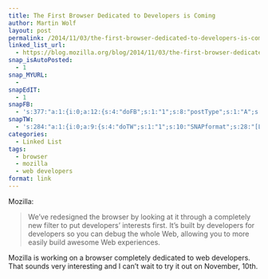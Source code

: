 ```yaml
---
title: The First Browser Dedicated to Developers is Coming
author: Martin Wolf
layout: post
permalink: /2014/11/03/the-first-browser-dedicated-to-developers-is-coming/
linked_list_url:
  - https://blog.mozilla.org/blog/2014/11/03/the-first-browser-dedicated-to-developers-is-coming-2/
snap_isAutoPosted:
  - 1
snap_MYURL:
  - 
snapEdIT:
  - 1
snapFB:
  - 's:377:"a:1:{i:0;a:12:{s:4:"doFB";s:1:"1";s:8:"postType";s:1:"A";s:10:"AttachPost";s:1:"2";s:10:"SNAPformat";s:35:"New post on MartinWolf.org: %TITLE%";s:9:"isAutoImg";s:1:"A";s:8:"imgToUse";s:0:"";s:9:"isAutoURL";s:1:"A";s:8:"urlToUse";s:0:"";s:11:"isPrePosted";s:1:"1";s:8:"isPosted";s:1:"1";s:4:"pgID";s:31:"711305895599362_790809600982324";s:5:"pDate";s:19:"2014-11-03 11:08:28";}}";'
snapTW:
  - 's:284:"a:1:{i:0;a:9:{s:4:"doTW";s:1:"1";s:10:"SNAPformat";s:28:"[Linked List] %TITLE%: %URL%";s:8:"attchImg";s:1:"0";s:9:"isAutoImg";s:1:"A";s:8:"imgToUse";s:0:"";s:11:"isPrePosted";s:1:"1";s:8:"isPosted";s:1:"1";s:4:"pgID";s:18:"529228615930900480";s:5:"pDate";s:19:"2014-11-03 11:08:29";}}";'
categories:
  - Linked List
tags:
  - browser
  - mozilla
  - web developers
format: link
---
```

<p class="linked-list-quote-author">
  Mozilla:
</p>

> We’ve redesigned the browser by looking at it through a completely new filter to put developers’ interests first. It’s built by developers for developers so you can debug the whole Web, allowing you to more easily build awesome Web experiences.

Mozilla is working on a browser completely dedicated to web developers. That sounds very interesting and I can&#8217;t wait to try it out on November, 10th.